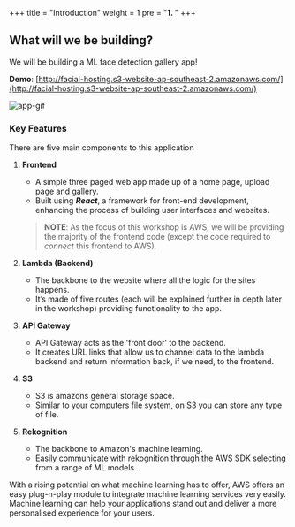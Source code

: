 
+++
title = "Introduction"
weight = 1
pre = "<b>1. </b>"
+++

## What will we be building? 
We will be building a ML face detection gallery app!

**Demo**: [http://facial-hosting.s3-website-ap-southeast-2.amazonaws.com/](http://facial-hosting.s3-website-ap-southeast-2.amazonaws.com/)

![app-gif](/img/DEMO.gif)

### Key Features

There are five main components to this application
1. **Frontend**
   - A simple three paged web app made up of a home page, upload page and gallery.
   - Built using ***React***, a framework for front-end development, enhancing the process of building user interfaces and websites.
   
   >**NOTE**: As the focus of this workshop is AWS, we will be providing the majority of the frontend code (except the code required to *connect* this frontend to AWS).

2. **Lambda (Backend)**
   - The backbone to the website where all the logic for the sites happens. 
   - It’s made of five routes (each will be explained further in depth later in the workshop) providing functionality to the app.

3. **API Gateway**
   - API Gateway acts as the 'front door' to the backend.
   - It creates URL links that allow us to channel data to the lambda backend and return information back, if we need, to the frontend.
   
4. **S3**
   - S3 is amazons general storage space.
   - Similar to your computers file system, on S3 you can store any type of file.

5. **Rekognition**
   - The backbone to Amazon's machine learning.
   - Easily communicate with rekognition through the AWS SDK selecting from a range of ML models.

With a rising potential on what machine learning has to offer, AWS offers an easy plug-n-play module to integrate machine learning services very easily. Machine learning can help your applications stand out and deliver a more personalised experience for your users.
